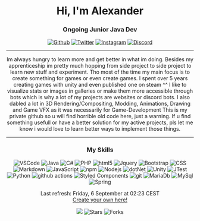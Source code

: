 <h1 align="center">Hi, I'm Alexander</h1>
<h3 align="center">Ongoing Junior Java Dev</h3>
<p align="center">
<a href="https://github.com/Shinokage107" target="_blank"><img alt="Github" src="https://img.shields.io/badge/GitHub-%2312100E.svg?&style=for-the-badge&logo=Github&logoColor=white" /></a> 
<a href="https://twitter.com/Shinokage107" target="_blank"><img alt="Twitter" src="https://img.shields.io/badge/twitter-%231DA1F2.svg?&style=for-the-badge&logo=twitter&logoColor=white" /></a>
<a href="https://www.instagram.com/shinokagedev/" target="_blank"><img alt="Instagram" src="https://img.shields.io/badge/Instagram-%23E4405F.svg?style=for-the-badge&logo=Instagram&logoColor=white" /></a>
<a href="https://discordapp.com/users/225274418857771008" target="_blank"><img alt="Discord" src="https://img.shields.io/badge/Discord-%235865F2.svg?style=for-the-badge&logo=discord&logoColor=white" /></a>
</p>
<hr>
<p align="center">Im always hungry to learn more and get better in what im doing.
Besides my apprenticeship im pretty much hopping from side project to side project to learn new stuff and experiment.
Tho most of the time my main focus is to create something for games or even create games. I spent over 5 years creating games with unity and even published one on steam ^^
I like to visualize stats or images in galleries or make them more accessible through bots which is why a lot of my projects are websites or discord bots.
I also dabled a lot in 3D Rendering/Compositing, Modding, Animations, Drawing and Game VFX as it was necessarily for Game-Development
This is my private github so u will find horrible old code here, just a warning. If u find something usefull or have a better solution for my active projects, pls let me know i would love to learn better ways to implement those things.
</p>
<hr>
<h3 align="center"> My Skills </h3>
<p align="center">
    <img alt="VSCode" src="https://img.shields.io/badge/Visual_Studio_Code-0078D4?style=flat-square&logo=visual%20studio%20code&logoColor=white" />
    <img alt="Java" src="https://img.shields.io/badge/Java-ED8B00?style=flat-square&logo=java&logoColor=white" />
    <img alt="C#" src="https://img.shields.io/badge/C%23-239120?style=flat-square&logo=c-sharp&logoColor=white" />
    <img alt="PHP" src="https://img.shields.io/badge/PHP-777BB4?style=flat-square&logo=php&logoColor=whit" />
    <img alt="html5" src="https://img.shields.io/badge/-HTML5-E34F26?style=flat-square&logo=html5&logoColor=white" />
    <img alt="Jquery" src="https://img.shields.io/badge/jQuery-0769AD?style=flat-square&logo=jquery&logoColor=white" />
    <img alt="Bootstrap" src="https://img.shields.io/badge/Bootstrap-563D7C?style=flat-square&logo=bootstrap&logoColor=white" />
    <img alt="CSS" src="https://img.shields.io/badge/CSS3-1572B6?style=flat-square&logo=css3&logoColor=white" />
    <img alt="Markdown" src="https://img.shields.io/badge/Markdown-000000?style=flat-square&logo=markdown&logoColor=white" />
    <img alt="JavaScript" src="https://img.shields.io/badge/JavaScript-323330?style=flat-square&logo=javascript&logoColor=F7DF1E" />
    <img alt="npm" src="https://img.shields.io/badge/-NPM-CB3837?style=flat-square&logo=npm&logoColor=white" />
    <img alt="Nodejs" src="https://img.shields.io/badge/-Nodejs-43853d?style=flat-square&logo=Node.js&logoColor=white" />
    <img alt="dotNet" src="https://img.shields.io/badge/.NET-5C2D91?style=flat-square&logo=.net&logoColor=white" />
    <img alt="Unity" src="https://img.shields.io/badge/Unity-100000?style=flat-square&logo=unity&logoColor=white" />
    <img alt="JTest" src="https://img.shields.io/badge/Jest-323330?style=flat-square&logo=Jest&logoColor=white" />
    <img alt="Python" src="https://img.shields.io/badge/Python-3776AB?style=flat-square&logo=python&logoColor=white" />
    <img alt="github actions" src="https://img.shields.io/badge/-Github_Actions-2088FF?style=flat-square&logo=github-actions&logoColor=white" />
    <img alt="Styled Components" src="https://img.shields.io/badge/-Styled_Components-db7092?style=flat-square&logo=styled-components&logoColor=white" />
    <img alt="git" src="https://img.shields.io/badge/-Git-F05032?style=flat-square&logo=git&logoColor=white" /> 
    <img alt="MariaDb" src="https://img.shields.io/badge/MariaDB-003545?style=flat-square&logo=mariadb&logoColor=white"/>
    <img alt="MySql" src="https://img.shields.io/badge/MySQL-005C84?style=flat-square&logo=mysql&logoColor=white" />
    <img alt="Spring" src="https://img.shields.io/badge/spring-%236DB33F.svg?style=flat-square&logo=spring&logoColor=white" />
</p>

<p align="center">Last refresh: Friday, 6 September at 02:23 CEST<br /><a href="https://medium.com/@th.guibert/how-to-create-a-self-updating-readme-md-for-your-github-profile-f8b05744ca91">Create your own here!</a></p>
<p align="center"><img src="https://github.com/Shinokage107/shinokage107/workflows/README%20build/badge.svg" /> <img alt="Stars" src="https://img.shields.io/github/stars/Shinokage107/shinokage107?style=flat-square&labelColor=343b41"/> <img alt="Forks" src="https://img.shields.io/github/forks/Shinokage107/shinokage107?style=flat-square&labelColor=343b41"/></p>